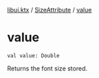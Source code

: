 [libui.ktx](../index.md) / [SizeAttribute](index.md) / [value](./value.md)

# value

`val value: Double`

Returns the font size stored.

